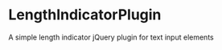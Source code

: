 LengthIndicatorPlugin
=====================

A simple length indicator jQuery plugin for text input elements
